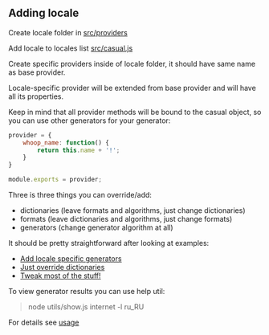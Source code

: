 ## Adding locale

Create locale folder in [src/providers](https://github.com/boo1ean/casual/blob/master/src/providers)

Add locale to locales list [src/casual.js](https://github.com/boo1ean/casual/blob/master/src/casual.js#L53-L56)

Create specific providers inside of locale folder, it should have same name as base provider.

Locale-specific provider will be extended from base provider and will have all its properties.

Keep in mind that all provider methods will be bound to the casual object, so you can use other generators for your generator:

```javascript
provider = {
	whoop_name: function() {
		return this.name + '!';
	}
}

module.exports = provider;
```

Three is three things you can override/add:

- dictionaries (leave formats and algorithms, just change dictionaries)
- formats (leave dictionaries and algorithms, just change formats)
- generators (change generator algorithm at all)

It should be pretty straightforward after looking at examples:

- [Add locale specific generators](https://github.com/boo1ean/casual/blob/master/src/providers/en_US/address.js)
- [Just override dictionaries](https://github.com/boo1ean/casual/blob/master/src/providers/ru_RU/text.js#L2)
- [Tweak most of the stuff!](https://github.com/boo1ean/casual/blob/master/src/providers/ru_RU/address.js)

To view generator results you can use help util:

> node utils/show.js internet -l ru_RU

For details see [usage](https://github.com/boo1ean/casual/blob/master/utils/usage.txt)
